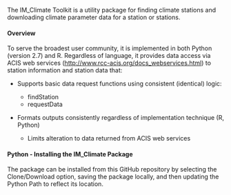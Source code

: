 The IM_Climate Toolkit is a utility package for finding climate stations and downloading climate parameter data for a station or stations.  

#### Overview ####

To serve the broadest user community, it is implemented in both Python (version 2.7) and R. Regardless of language, it provides data access via ACIS web services (http://www.rcc-acis.org/docs_webservices.html) to station information and station data that:

+ Supports basic data request functions using consistent (identical) logic:

  * findStation
  * requestData

+ Formats outputs consistently regardless of implementation technique (R, Python)

  * Limits alteration to data returned from ACIS web services


#### Python - Installing the IM_Climate Package ####

The package can be installed from this GitHub repository by selecting the Clone/Download option, saving the package locally, and then updating the Python Path to reflect its location. 
